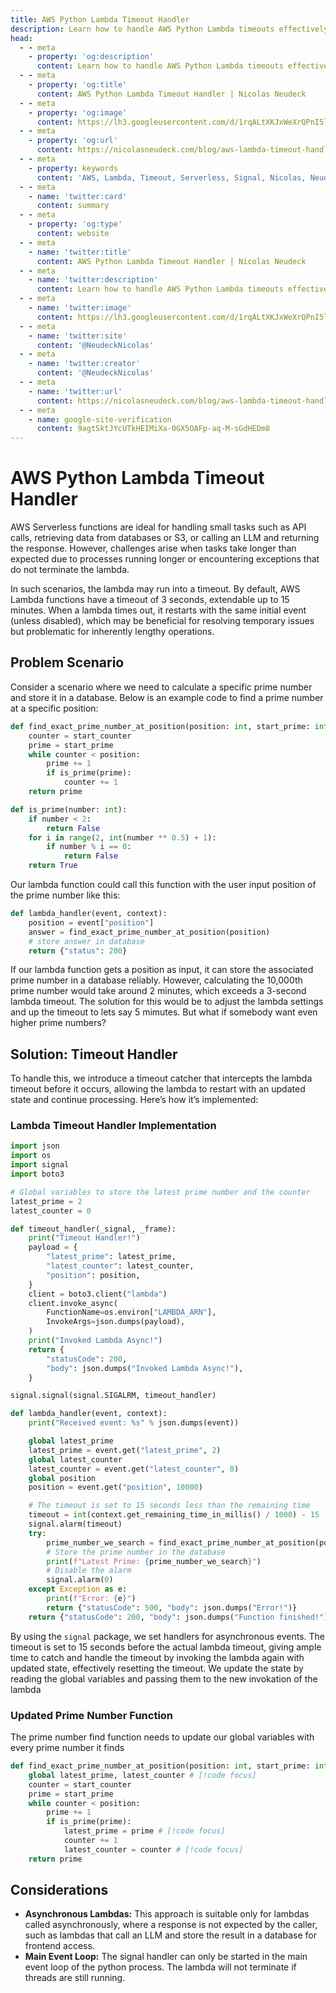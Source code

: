```yaml
---
title: AWS Python Lambda Timeout Handler
description: Learn how to handle AWS Python Lambda timeouts effectively using a timeout handler to manage long-running processes and ensure seamless execution, even past the 15-minute limit.
head:
  - - meta
    - property: 'og:description'
      content: Learn how to handle AWS Python Lambda timeouts effectively using a timeout handler to manage long-running processes and ensure seamless execution, even past the 15-minute limit.
  - - meta
    - property: 'og:title'
      content: AWS Python Lambda Timeout Handler | Nicolas Neudeck
  - - meta
    - property: 'og:image'
      content: https://lh3.googleusercontent.com/d/1rqALtXKJxWeXrQPnI5lNmYeSkVj87Ass
  - - meta
    - property: 'og:url'
      content: https://nicolasneudeck.com/blog/aws-lambda-timeout-handler
  - - meta
    - property: keywords
      content: 'AWS, Lambda, Timeout, Serverless, Signal, Nicolas, Neudeck'
  - - meta
    - name: 'twitter:card'
      content: summary
  - - meta
    - property: 'og:type'
      content: website
  - - meta
    - name: 'twitter:title'
      content: AWS Python Lambda Timeout Handler | Nicolas Neudeck
  - - meta
    - name: 'twitter:description'
      content: Learn how to handle AWS Python Lambda timeouts effectively using a timeout handler to manage long-running processes and ensure seamless execution, even past the 15-minute limit.
  - - meta
    - name: 'twitter:image'
      content: https://lh3.googleusercontent.com/d/1rqALtXKJxWeXrQPnI5lNmYeSkVj87Ass
  - - meta
    - name: 'twitter:site'
      content: '@NeudeckNicolas'
  - - meta
    - name: 'twitter:creator'
      content: '@NeudeckNicolas'
  - - meta
    - name: 'twitter:url'
      content: https://nicolasneudeck.com/blog/aws-lambda-timeout-handler
  - - meta
    - name: google-site-verification
      content: 9agtSktJYcUTkHEIMiXa-0GX5OAFp-aq-M-sGdHEDm8
---
```

<script setup>
import Hero from '../../components/Hero.vue'
import Share from '../../components/Share.vue'
const prettyDate = (date) => {
  const options = { year: 'numeric', month: 'long', day: 'numeric' };
  return new Date(date).toLocaleDateString('en-US', options);
};
const empty_string = ""
const title = "AWS Python Lambda Timeout Handler"
const shortDescription = "Learn how to handle AWS Python Lambda timeouts effectively using a timeout handler to manage long-running processes and ensure seamless execution, even past the 15-minute limit."
const subtitle = "2024-08-02"
const tags = [
        "AWS",
        "Lambda",
        "Timeout",
        "Serverless",
        "Signal"
      ]
</script>
# AWS Python Lambda Timeout Handler
<Hero :title="empty_string" :subtitle="prettyDate(subtitle)"/>
<Share :title="title" :shortDescription="shortDescription" :tags="tags"/>

AWS Serverless functions are ideal for handling small tasks such as API calls, retrieving data from databases or S3, or calling an LLM and returning the response. However, challenges arise when tasks take longer than expected due to processes running longer or encountering exceptions that do not terminate the lambda.

In such scenarios, the lambda may run into a timeout. By default, AWS Lambda functions have a timeout of 3 seconds, extendable up to 15 minutes. When a lambda times out, it restarts with the same initial event (unless disabled), which may be beneficial for resolving temporary issues but problematic for inherently lengthy operations.

## Problem Scenario

Consider a scenario where we need to calculate a specific prime number and store it in a database. Below is an example code to find a prime number at a specific position:

```python
def find_exact_prime_number_at_position(position: int, start_prime: int = 2, start_counter: int = 0):
    counter = start_counter
    prime = start_prime
    while counter < position:
        prime += 1
        if is_prime(prime):
            counter += 1
    return prime

def is_prime(number: int):
    if number < 2:
        return False
    for i in range(2, int(number ** 0.5) + 1):
        if number % i == 0:
            return False
    return True
```

Our lambda function could call this function with the user input position of the prime number like this:

```python
def lambda_handler(event, context):
    position = event["position"]
    answer = find_exact_prime_number_at_position(position)
    # store answer in database
    return {"status": 200}
```

If our lambda function gets a position as input, it can store the associated prime number in a database reliably. However, calculating the 10,000th prime number would take around 2 minutes, which exceeds a 3-second lambda timeout. The solution for this would be to adjust the lambda settings and up the timeout to lets say 5 mimutes. But what if somebody want even higher prime numbers?

## Solution: Timeout Handler

To handle this, we introduce a timeout catcher that intercepts the lambda timeout before it occurs, allowing the lambda to restart with an updated state and continue processing. Here’s how it’s implemented:

### Lambda Timeout Handler Implementation

```python
import json
import os
import signal
import boto3

# Global variables to store the latest prime number and the counter
latest_prime = 2
latest_counter = 0

def timeout_handler(_signal, _frame):
    print("Timeout Handler!")   
    payload = {
        "latest_prime": latest_prime,
        "latest_counter": latest_counter,
        "position": position,
    }
    client = boto3.client("lambda")
    client.invoke_async(
        FunctionName=os.environ["LAMBDA_ARN"],
        InvokeArgs=json.dumps(payload),
    )
    print("Invoked Lambda Async!")
    return {
        "statusCode": 200,
        "body": json.dumps("Invoked Lambda Async!"),
    }

signal.signal(signal.SIGALRM, timeout_handler)

def lambda_handler(event, context):
    print("Received event: %s" % json.dumps(event))

    global latest_prime
    latest_prime = event.get("latest_prime", 2)
    global latest_counter
    latest_counter = event.get("latest_counter", 0)
    global position
    position = event.get("position", 10000)

    # The timeout is set to 15 seconds less than the remaining time
    timeout = int(context.get_remaining_time_in_millis() / 1000) - 15
    signal.alarm(timeout)
    try:
        prime_number_we_search = find_exact_prime_number_at_position(position, latest_prime, latest_counter)
        # Store the prime number in the database
        print(f"Latest Prime: {prime_number_we_search}")
        # Disable the alarm
        signal.alarm(0)
    except Exception as e:
        print(f"Error: {e}")
        return {"statusCode": 500, "body": json.dumps("Error!")}
    return {"statusCode": 200, "body": json.dumps("Function finished!")}
```

By using the `signal` package, we set handlers for asynchronous events. The timeout is set to 15 seconds before the actual lambda timeout, giving ample time to catch and handle the timeout by invoking the lambda again with updated state, effectively resetting the timeout. We update the state by reading the global variables and passing them to the new invokation of the lambda

### Updated Prime Number Function

The prime number find function needs to update our global variables with every prime number it finds

```python
def find_exact_prime_number_at_position(position: int, start_prime: int = 2, start_counter: int = 0):
    global latest_prime, latest_counter # [!code focus]
    counter = start_counter
    prime = start_prime
    while counter < position:
        prime += 1
        if is_prime(prime):
            latest_prime = prime # [!code focus]
            counter += 1
            latest_counter = counter # [!code focus]
    return prime
```


## Considerations

- **Asynchronous Lambdas:** This approach is suitable only for lambdas called asynchronously, where a response is not expected by the caller, such as lambdas that call an LLM and store the result in a database for frontend access.
- **Main Event Loop:** The signal handler can only be started in the main event loop of the python process. The lambda will not terminate if threads are still running.